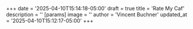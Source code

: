 +++
date = '2025-04-10T15:14:18-05:00'
draft = true
title = 'Rate My Caf'
description = ''
[params]
    image = ''
    author = 'Vincent Buchner'
    updated_at = '2025-04-10T15:12:17-05:00'
+++
